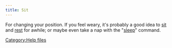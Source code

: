 ```yaml
---
title: Sit
---
```


For changing your position. If you feel weary, it's probably a good idea
to [sit](sit "wikilink") and [rest](rest "wikilink") for awhile; or
maybe even take a nap with the "[sleep](sleep "wikilink")" command.

[Category:Help files](Category:Help_files "wikilink")